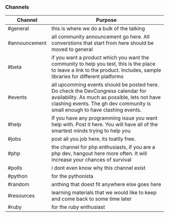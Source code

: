 ### Channels

|Channel|Purpose|
|------------- |-------------|
|#general| this is where we do a bulk of the talking|
|#announcement|all community announcement go here. All converstions that start from here should be moved to general|$12 |
|#beta|if you want a product which you want the community to help you test, this is the place to leave a link to the product. Includes, sample libraries for different platforms|
|#events|all upcomming events should be posted here. Do check the DevCongress calendar for availability. As much as possible, lets not have clashing events. The gh dev community is small enough to have clashing events.|
|#help|If you have any programming issue you want help with. Post it here. You will have all of the smartest minds trying to help you |
|#jobs|post all you job here, its toatlly free.| Dont have converstions in here |
|#php|the channel for php enthusiasts, if you are a php dev, hangout here more often. It will increase your chances of survival|
|#polls|i dont even know why this channel exist|
|#python|for the pythonista|
|#random|anthing that doest fit anywhere else goes here|
|#resources|learning materials that we would like to keep and come back to some time later|
|#ruby|for the ruby enthusiast|
